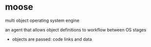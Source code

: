 # moose
multi object operating system engine

an agent that allows object definitions to workflow between OS stages
- objects are passed: code links and data
